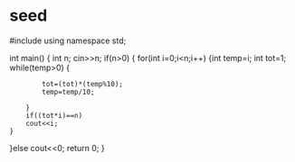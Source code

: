 # seed
#include <iostream>
using namespace std;

int main() {
	int n;
	cin>>n;
	if(n>0)
{
	for(int i=0;i<n;i++)
	{int temp=i;
	 int tot=1;
		while(temp>0)
		{
			
			tot=(tot)*(temp%10);
			temp=temp/10;
			
		}
		if((tot*i)==n)
		cout<<i;
	}
}else 
cout<<0;
	return 0;
}
